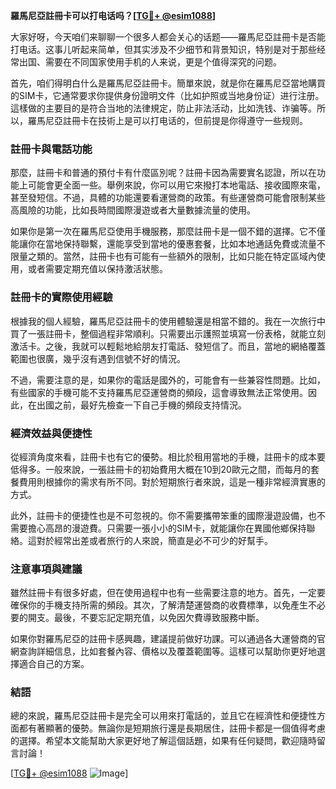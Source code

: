 **羅馬尼亞註冊卡可以打电话吗？[[TG💪+ @esim1088](https://t.me/s/esim1088)]**

大家好呀，今天咱们来聊聊一个很多人都会关心的话题——羅馬尼亞註冊卡是否能打电话。这事儿听起来简单，但其实涉及不少细节和背景知识，特别是对于那些经常出国、需要在不同国家使用手机的人来说，更是个值得深究的问题。

首先，咱们得明白什么是羅馬尼亞註冊卡。簡單來說，就是你在羅馬尼亞當地購買的SIM卡，它通常要求你提供身份證明文件（比如护照或当地身份证）进行注册。這樣做的主要目的是符合当地的法律規定，防止非法活动，比如洗钱、诈骗等。所以，羅馬尼亞註冊卡在技術上是可以打电话的，但前提是你得遵守一些规则。

### 註冊卡與電話功能

那麼，註冊卡和普通的預付卡有什麼區別呢？註冊卡因為需要實名認證，所以在功能上可能會更全面一些。舉例來說，你可以用它來撥打本地電話、接收國際來電，甚至發短信。不過，具體的功能還要看運營商的政策。有些運營商可能會限制某些高風險的功能，比如長時間國際漫遊或者大量數據流量的使用。

如果你是第一次在羅馬尼亞使用手機服務，那麼註冊卡是一個不錯的選擇。它不僅能讓你在當地保持聯繫，還能享受到當地的優惠套餐，比如本地通話免費或流量不限量之類的。當然，註冊卡也有可能有一些額外的限制，比如只能在特定區域內使用，或者需要定期充值以保持激活狀態。

### 註冊卡的實際使用經驗

根據我的個人經驗，羅馬尼亞註冊卡的使用體驗還是相當不錯的。我在一次旅行中買了一張註冊卡，整個過程非常順利。只需要出示護照並填寫一份表格，就能立刻激活卡。之後，我就可以輕鬆地給朋友打電話、發短信了。而且，當地的網絡覆蓋範圍也很廣，幾乎沒有遇到信號不好的情況。

不過，需要注意的是，如果你的電話是國外的，可能會有一些兼容性問題。比如，有些國家的手機可能不支持羅馬尼亞運營商的頻段，這會導致無法正常使用。因此，在出國之前，最好先檢查一下自己手機的頻段支持情況。

### 經濟效益與便捷性

從經濟角度來看，註冊卡也有它的優勢。相比於租用當地的手機，註冊卡的成本要低得多。一般來說，一張註冊卡的初始費用大概在10到20歐元之間，而每月的套餐費用則根據你的需求有所不同。對於短期旅行者來說，這是一種非常經濟實惠的方式。

此外，註冊卡的便捷性也是不可忽視的。你不需要攜帶笨重的國際漫遊設備，也不需要擔心高昂的漫遊費。只需要一張小小的SIM卡，就能讓你在異國他鄉保持聯絡。這對於經常出差或者旅行的人來說，簡直是必不可少的好幫手。

### 注意事項與建議

雖然註冊卡有很多好處，但在使用過程中也有一些需要注意的地方。首先，一定要確保你的手機支持所需的頻段。其次，了解清楚運營商的收費標準，以免產生不必要的開支。最後，不要忘記定期充值，以免因欠費導致服務中斷。

如果你對羅馬尼亞的註冊卡感興趣，建議提前做好功課。可以通過各大運營商的官網查詢詳細信息，比如套餐內容、價格以及覆蓋範圍等。這樣可以幫助你更好地選擇適合自己的方案。

### 結語

總的來說，羅馬尼亞註冊卡是完全可以用來打電話的，並且它在經濟性和便捷性方面都有著顯著的優勢。無論你是短期旅行還是長期居住，註冊卡都是一個值得考慮的選擇。希望本文能幫助大家更好地了解這個話題，如果有任何疑問，歡迎隨時留言討論！

[[TG💪+ @esim1088](https://t.me/s/esim1088) ![Image](https://i.postimg.cc/4NQfJmqS/Snipaste-2025-05-13-00-14-12.png)]